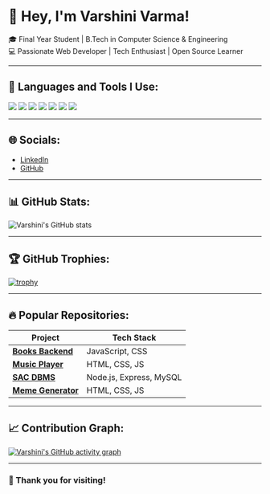 # 👋 Hey, I'm Varshini Varma!

🎓 Final Year Student | B.Tech in Computer Science & Engineering  
💻 Passionate Web Developer | Tech Enthusiast | Open Source Learner

---

## 🚀 Languages and Tools I Use:
<img src="https://img.shields.io/badge/HTML5-E34F26?style=for-the-badge&logo=html5&logoColor=white"/>  
<img src="https://img.shields.io/badge/CSS3-1572B6?style=for-the-badge&logo=css3&logoColor=white"/>  
<img src="https://img.shields.io/badge/Javascript-F7DF1E?style=for-the-badge&logo=javascript&logoColor=black"/>  
<img src="https://img.shields.io/badge/React-61DAFB?style=for-the-badge&logo=react&logoColor=black"/>  
<img src="https://img.shields.io/badge/Node.js-339933?style=for-the-badge&logo=nodedotjs&logoColor=white"/>  
<img src="https://img.shields.io/badge/Express.js-000000?style=for-the-badge&logo=express&logoColor=white"/>  
<img src="https://img.shields.io/badge/MongoDB-47A248?style=for-the-badge&logo=mongodb&logoColor=white"/>  

---

## 🌐 Socials:
- [LinkedIn](https://www.linkedin.com/in/varshinivarma16/)
- [GitHub](https://github.com/varshinivarma16)

---

## 📊 GitHub Stats:
![Varshini's GitHub stats](https://github-readme-stats.vercel.app/api?username=varshinivarma16&show_icons=true&theme=radical)

---

## 🏆 GitHub Trophies:
[![trophy](https://github-profile-trophy.vercel.app/?username=varshinivarma16&theme=onedark)](https://github.com/ryo-ma/github-profile-trophy)

---

## 🔥 Popular Repositories:
| Project | Tech Stack |
|---------|------------|
| **[Books Backend](https://github.com/varshinivarma16/Dynamic_Calendar)** | JavaScript, CSS |
| **[Music Player](https://github.com/varshinivarma16/Music_Player)** | HTML, CSS, JS |
| **[SAC DBMS](https://github.com/varshinivarma16/SAC_DBMS)** | Node.js, Express, MySQL |
| **[Meme Generator](https://github.com/varshinivarma16/Meme-generator)** | HTML, CSS, JS |

---

## 📈 Contribution Graph:
[![Varshini's GitHub activity graph](https://activity-graph.herokuapp.com/graph?username=varshinivarma16&theme=react-dark)](https://github.com/ashutosh00710/github-readme-activity-graph)

---

### 🌱 Thank you for visiting!
